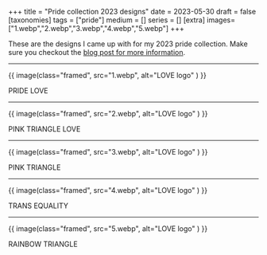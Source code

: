 +++
title = "Pride collection 2023 designs"
date = 2023-05-30
draft =  false
[taxonomies]
tags = ["pride"]
medium = []
series = []
[extra]
images= ["1.webp","2.webp","3.webp","4.webp","5.webp"]
+++

These are the designs I came up with for my 2023 pride collection. Make sure you checkout the [blog post for more information](/blog/creating-a-pride-collection-for-2023/).

---

{{ image(class="framed", src="1.webp", alt="LOVE logo" ) }}

PRIDE LOVE

---

{{ image(class="framed", src="2.webp", alt="LOVE logo" ) }}

PINK TRIANGLE LOVE

---

{{ image(class="framed", src="3.webp", alt="LOVE logo" ) }}

PINK TRIANGLE

---

{{ image(class="framed", src="4.webp", alt="LOVE logo" ) }}

TRANS EQUALITY

---

{{ image(class="framed", src="5.webp", alt="LOVE logo" ) }}

RAINBOW TRIANGLE
